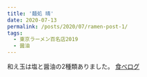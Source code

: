 ```yaml
---
title: '麺処 晴'
date: 2020-07-13
permalink: /posts/2020/07/ramen-post-1/
tags:
  - 東京ラーメン百名店2019
  - 醤油
---
```


和え玉は塩と醤油の2種類ありました。
[食べログ](https://tabelog.com/tokyo/A1311/A131104/13143115/)
